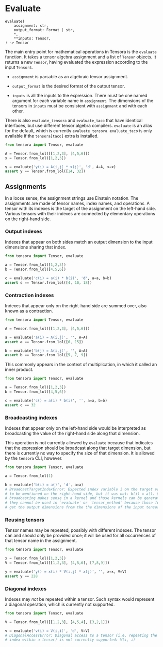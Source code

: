 # Evaluate

```
evaluate(
    assignment: str,
    output_format: Format | str,
    *,
    **inputs: Tensor,
) -> Tensor
```

The main entry point for mathematical operations in Tensora is the `evaluate` function. It takes a tensor algebra assignment and a list of `Tensor` objects. It returns a new `Tensor`, having evaluated the expression according to the input `Tensor`s.

* `assignment` is parsable as an algebraic tensor assignment.

* `output_format` is the desired format of the output tensor.

* `inputs` is all the inputs to the expression. There must be one named argument for each variable name in `assignment`. The dimensions of the tensors in `inputs` must be consistent with `assignment` and with each other.

There is also `evaluate_tensora` and `evaluate_taco` that have identical interfaces, but use different tensor algebra compilers. `evaluate` is an alias for the default, which is currently `evaluate_tensora`. `evaluate_taco` is only available if the `tensora[taco]` extra is installed.

```python
from tensora import Tensor, evaluate

A = Tensor.from_lol([[1,2,3], [4,5,6]])
x = Tensor.from_lol([1,2,3])

y = evaluate('y(i) = A(i,j) * x(j)', 'd', A=A, x=x)
assert y == Tensor.from_lol([14, 32])
```

## Assignments

In a loose sense, the assignment strings use Einstein notation. The assignments are made of tensor names, index names, and operations. A tensor with its indexes is the target of the assignment on the left-hand side. Various tensors with their indexes are connected by elementary operations on the right-hand side.

### Output indexes

Indexes that appear on both sides match an output dimension to the input dimensions sharing that index.

```python
from tensora import Tensor, evaluate

a = Tensor.from_lol([1,2,3])
b = Tensor.from_lol([4,5,6])

c = evaluate('c(i) = a(i) * b(i)', 'd', a=a, b=b)
assert c == Tensor.from_lol([4, 10, 18])
```

### Contraction indexes

Indexes that appear only on the right-hand side are summed over, also known as a contraction.

```python
from tensora import Tensor, evaluate

A = Tensor.from_lol([[1,2,3], [4,5,6]])

a = evaluate('a(i) = A(i,j)', '', A=A)
assert a == Tensor.from_lol([6, 15])

b = evaluate('b(j) = A(i,j)', '', A=A)
assert b == Tensor.from_lol([5, 7, 9])
```

This commonly appears in the context of multiplication, in which it called an inner product.

```python
from tensora import Tensor, evaluate

a = Tensor.from_lol([1,2,3])
b = Tensor.from_lol([4,5,6])

c = evaluate('c() = a(i) * b(i)', '', a=a, b=b)
assert c == 32
```

### Broadcasting indexes

Indexes that appear only on the left-hand side would be interpreted as broadcasting the value of the right-hand side along that dimension.

This operation is not currently allowed by `evaluate` because that indicates that the expression should be broadcast along that target dimension, but there is currently no way to specify the size of that dimension. It is allowed by the `tensora` CLI, however.

```python
from tensora import Tensor, evaluate

a = Tensor.from_lol(1)

b = evaluate('b(i) = a()', 'd', a=a)
# BroadcastTargetIndexError: Expected index variable i on the target variable
# to be mentioned on the right-hand side, but it was not: b(i) = a(). Such
# broadcasting makes sense in a kernel and those kernels can be generated, but
# they cannot be used in `evaluate` or `tensor_method` because those functions
# get the output dimensions from the the dimensions of the input tensors.
```

### Reusing tensors

Tensor names may be repeated, possibly with different indexes. The tensor can and should only be provided once; it will be used for all occurrences of that tensor name in the assignment.

```python
from tensora import Tensor, evaluate

x = Tensor.from_lol([1,2,3])
V = Tensor.from_lol([[1,2,3], [4,5,6], [7,8,9]])

y = evaluate('y() = x(i) * V(i,j) * x(j)', '', x=x, V=V)
assert y == 228
```

### Diagonal indexes

Indexes may *not* be repeated within a tensor. Such syntax would represent a diagonal operation, which is currently not supported.

```python
from tensora import Tensor, evaluate

V = Tensor.from_lol([[1,2,3], [4,5,4], [3,2,1]])

v = evaluate('v(i) = V(i,i)', 'd', V=V)
# DiagonalAccessError: Diagonal access to a tensor (i.e. repeating the same
# index within a tensor) is not currently supported: V(i, i)
```
